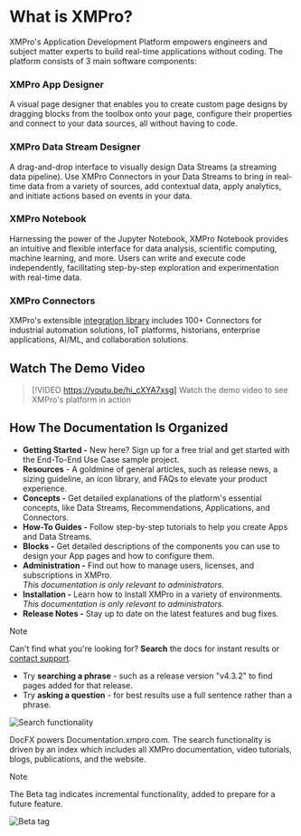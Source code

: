 # What is XMPro?

XMPro's Application Development Platform empowers engineers and subject matter experts to build real-time applications without coding. The platform consists of 3 main software components:

### XMPro App Designer

A visual page designer that enables you to create custom page designs by dragging blocks from the toolbox onto your page, configure their properties and connect to your data sources, all without having to code.

### XMPro Data Stream Designer

A drag-and-drop interface to visually design Data Streams (a streaming data pipeline). Use XMPro Connectors in your Data Streams to bring in real-time data from a variety of sources, add contextual data, apply analytics, and initiate actions based on events in your data.

### XMPro Notebook

Harnessing the power of the Jupyter Notebook, XMPro Notebook provides an intuitive and flexible interface for data analysis, scientific computing, machine learning, and more. Users can write and execute code independently, facilitating step-by-step exploration and experimentation with real-time data.

### XMPro Connectors

XMPro's extensible [integration library](https://documentation.xmpro.com/resources/integrations) includes 100+ Connectors for industrial automation solutions, IoT platforms, historians, enterprise applications, AI/ML, and collaboration solutions.

## Watch The Demo Video

> [!VIDEO https://youtu.be/hi_cXYA7xsg]
> Watch the demo video to see XMPro's platform in action

## How The Documentation Is Organized

* **Getting Started -** New here? Sign up for a free trial and get started with the End-To-End Use Case sample project.
* **Resources** - A goldmine of general articles, such as release news, a sizing guideline, an icon library, and FAQs to elevate your product experience.
* **Concepts -** Get detailed explanations of the platform's essential concepts, like Data Streams, Recommendations, Applications, and Connectors.
* **How-To Guides -** Follow step-by-step tutorials to help you create Apps and Data Streams.
* **Blocks -** Get detailed descriptions of the components you can use to design your App pages and how to configure them.
* **Administration -** Find out how to manage users, licenses, and subscriptions in XMPro.  
  _This documentation is only relevant to administrators._
* **Installation -** Learn how to Install XMPro in a variety of environments.  
  _This documentation is only relevant to administrators._
* **Release Notes -** Stay up to date on the latest features and bug fixes.

> [!NOTE]
> Can't find what you're looking for? **Search** the docs for instant results or [contact support](https://xmpro.com/support/).
> 
> * Try **searching a phrase** - such as a release version "v4.3.2" to find pages added for that release.
> * Try **asking a question** - for best results use a full sentence rather than a phrase.
> 
> ![Search functionality](images/What_is_XMPro_Search_Light.png)
> 
> DocFX powers Documentation.xmpro.com. The search functionality is driven by an index which includes all XMPro documentation, video tutorials, blogs, publications, and the website.

> [!NOTE]
> The Beta tag indicates incremental functionality, added to prepare for a future feature.
> 
> ![Beta tag](images/beta-icon.png)

